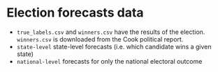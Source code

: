# Election forecasts data

- `true_labels.csv` and `winners.csv` have the results of the election. `winners.csv` is downloaded from the Cook political report.
- `state-level` state-level forecasts (i.e. which candidate wins a given state) 
- `national-level` forecasts for only the national electoral outcome




